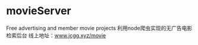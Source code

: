 # movieServer
Free advertising and member movie projects
利用node爬虫实现的无广告电影检索后台
线上地址：www.jcgg.xyz/movie
